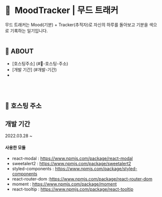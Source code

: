 # 🤩&nbsp; MoodTracker | 무드 트래커 

무드 트래커는 Mood(기분) + Tracker(추적자)로 자신의 하루를 돌아보고 기분을 색으로 기록하는 일기입니다. <br/><br/>

## 🧩 ABOUT
+ [호스팅주소] (#🔗-호스팅-주소)
+ [개발 기간] (#개발-기간)
+ 
<br/><br/>

## 🔗 호스팅 주소 
<!--https://moodtracker-9a203.web.app/ <br/><br/> -->

## 개발 기간 

2022.03.28 ~

#### 사용한 모듈

- react-modal : https://www.npmjs.com/package/react-modal
- sweetalert2 : https://www.npmjs.com/package/sweetalert2
- styled-components : https://www.npmjs.com/package/styled-components
- react-router-dom :https://www.npmjs.com/package/react-router-dom
- moment : https://www.npmjs.com/package/moment
- react-tooltip : https://www.npmjs.com/package/react-tooltip

